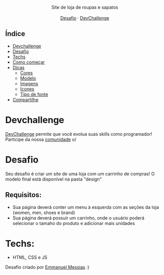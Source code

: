 <br />
<p align="center">
  
 <br />
  <p align="center">
    Site de loja de roupas e sapatos
       <br />
    <br />
    <a href="https://github.com/devchallenge-io/shop-website">Desafio</a>
    ·
    <a href="https://devchallenge.now.sh/">DevChallenge</a>
  </p>
</p>

## Índice

* [Devchallenge](#devchallenge) 
* [Desafio](#desafio)
* [Techs](#techs)
* [Como começar](#como-começar)
* [Dicas](#dicas)  
  * [Cores](#cores)
  * [Modelo](#modelo)
  * [Imagens](#imagens)
  * [Icones](#icones)
  * [Tipo de fonte](#tipo-de-fonte)
* [Compartilhe](#compartilhe)

# Devchallenge
<a href="https://devchallenge.now.sh/"> DevChallenge</a> permite que você evolua suas skills como programador! Participe da nossa <a href="https://discord.gg/yvYXhGj">comunidade</a> o/

# Desafio
Seu desafio é criar um site de uma loja com um carrinho de compras! O modelo final está disponível na pasta "design"

## Requisitos:
- Sua página deverá conter um menu à esquerda com as seções da loja (women, men, shoes e brand)<br>
- Sua página deverá possuir um carrinho, onde o usuário poderá selecionar o tamaho do produto  e adicionar mais unidades<br>

 
# Techs: 
- HTML, CSS e JS
 



Desafio criado por  <a href="https://www.linkedin.com/in/emmanuel-messias-535621127/">Emmanuel Messias</a> :)
